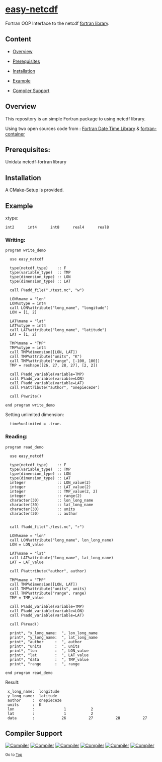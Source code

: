 <a name="top"></a>
# [easy-netcdf](https://github.com/onepieceze/easy-netcdf) 
Fortran OOP Interface to the netcdf [fortran library](https://github.com/Unidata/netcdf-fortran).

## Content

+ [Overview](#overview)

+ [Prerequisites](#Prerequisites)

+ [Installation](#installation)

+ [Example](#example)

+ [Compiler Support](#compiler-support)


## Overview
This repository is an simple Fortran package to using netcdf library.

Using two open sources code from : [Fortran Date Time Library](https://github.com/dongli/fortran-container.git) & [fortran-container](https://github.com/dongli/fortran-datetime.git)

## Prerequisites:
Unidata netcdf-fortran library

## Installation
A CMake-Setup is provided.

## Example
xtype:
```
int2      int4      int8      real4      real8
```
### Writing:
```Fortran
program write_demo

  use easy_netcdf

  type(netcdf_type)    :: F
  type(variable_type)  :: TMP
  type(dimension_type) :: LON
  type(dimension_type) :: LAT

  call F%add_file("./test.nc", "w")

  LON%name = "lon"
  LON%xtype = int4
  call LON%attribute("long_name", "longitude")
  LON = [1, 2]

  LAT%name = "lat"
  LAT%xtype = int4
  call LAT%attribute("long_name", "latitude")
  LAT = [1, 2]

  TMP%name = "TMP"
  TMP%xtype = int4
  call TMP%dimension([LON, LAT])
  call TMP%attribute("units", "K")
  call TMP%attribute("range", [-100, 100])
  TMP = reshape([26, 27, 28, 27], [2, 2])

  call F%add_variable(variable=TMP)
  call F%add_variable(variable=LON)
  call F%add_variable(variable=LAT)
  call F%attribute("author", "onepieceze")

  call F%write()

end program write_demo
```
Setting unlimited dimension:
```Fortran
  time%unlimited = .true.
```
### Reading:
```Fortran
program read_demo

  use easy_netcdf

  type(netcdf_type)    :: F
  type(variable_type)  :: TMP
  type(dimension_type) :: LON
  type(dimension_type) :: LAT
  integer              :: LON_value(2)
  integer              :: LAT_value(2)
  integer              :: TMP_value(2, 2)
  integer              :: range(2)
  character(30)        :: lon_long_name
  character(30)        :: lat_long_name
  character(30)        :: units
  character(30)        :: author


  call f%add_file("./test.nc", "r")

  LON%name = "lon"
  call LON%attribute("long_name", lon_long_name)
  LON = LON_value

  LAT%name = "lat"
  call LAT%attribute("long_name", lat_long_name)
  LAT = LAT_value

  call F%attribute("author", author)

  TMP%name = "TMP"
  call TMP%dimension([LON, LAT])
  call TMP%attribute("units", units)
  call TMP%attribute("range", range)
  TMP = TMP_value

  call F%add_variable(variable=TMP)
  call F%add_variable(variable=LON)
  call F%add_variable(variable=LAT)
  
  call F%read()

  print*, "x_long_name:  ", lon_long_name
  print*, "y_long_name:  ", lat_long_name
  print*, "author     :  ", author
  print*, "units      :  ", units
  print*, "lon        :  ", LON_value
  print*, "lat        :  ", LAT_value
  print*, "data       :  ", TMP_value
  print*, "range      :  ", range

end program read_demo
```
Result:
```
 x_long_name:  longitude                     
 y_long_name:  latitude                      
 author     :  onepieceze                    
 units      :  K                             
 lon        :             1           2
 lat        :             1           2
 data       :            26          27          28          27
```

## Compiler Support

[![Compiler](https://img.shields.io/badge/GNU-not%20tested-yellow.svg)]()
[![Compiler](https://img.shields.io/badge/PGI-not%20tested-yellow.svg)]()
[![Compiler](https://img.shields.io/badge/Intel-v15.0.2.187+-brightgreen.svg)]()
[![Compiler](https://img.shields.io/badge/IBM%20XL-not%20tested-yellow.svg)]()
[![Compiler](https://img.shields.io/badge/g95-not%20tested-yellow.svg)]()
[![Compiler](https://img.shields.io/badge/NAG-not%20tested-yellow.svg)]()

<sub>Go to [Top](#top)</sub>
